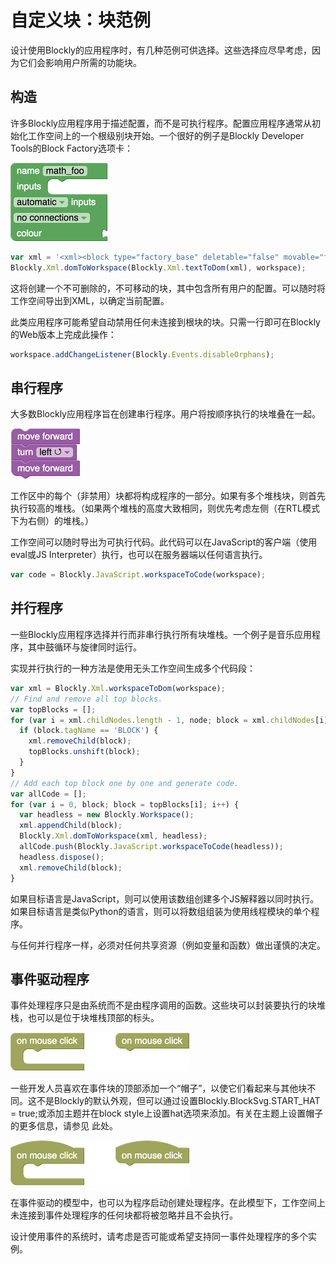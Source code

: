  # 自定义块：块范例

 设计使用Blockly的应用程序时，有几种范例可供选择。这些选择应尽早考虑，因为它们会影响用户所需的功能块。

 ## 构造

 许多Blockly应用程序用于描述配置，而不是可执行程序。配置应用程序通常从初始化工作空间上的一个根级别块开始。一个很好的例子是Blockly Developer Tools的Block Factory选项卡：
 
 ![](configuration.png)

 ``` js
var xml = '<xml><block type="factory_base" deletable="false" movable="false"></block></xml>';
Blockly.Xml.domToWorkspace(Blockly.Xml.textToDom(xml), workspace);
 ```

这将创建一个不可删除的，不可移动的块，其中包含所有用户的配置。可以随时将工作空间导出到XML，以确定当前配置。

此类应用程序可能希望自动禁用任何未连接到根块的块。只需一行即可在Blockly的Web版本上完成此操作：

```js
workspace.addChangeListener(Blockly.Events.disableOrphans);
```

## 串行程序

大多数Blockly应用程序旨在创建串行程序。用户将按顺序执行的块堆叠在一起。

 ![](stack.png)

工作区中的每个（非禁用）块都将构成程序的一部分。如果有多个堆栈块，则首先执行较高的堆栈。（如果两个堆栈的高度大致相同，则优先考虑左侧（在RTL模式下为右侧）的堆栈。）

工作空间可以随时导出为可执行代码。此代码可以在JavaScript的客户端（使用eval或JS Interpreter）执行，也可以在服务器端以任何语言执行。

```js
var code = Blockly.JavaScript.workspaceToCode(workspace);
```

## 并行程序

一些Blockly应用程序选择并行而非串行执行所有块堆栈。一个例子是音乐应用程序，其中鼓循环与旋律同时运行。

实现并行执行的一种方法是使用无头工作空间生成多个代码段：

```js
var xml = Blockly.Xml.workspaceToDom(workspace);
// Find and remove all top blocks.
var topBlocks = [];
for (var i = xml.childNodes.length - 1, node; block = xml.childNodes[i]; i--) {
  if (block.tagName == 'BLOCK') {
    xml.removeChild(block);
    topBlocks.unshift(block);
  }
}
// Add each top block one by one and generate code.
var allCode = [];
for (var i = 0, block; block = topBlocks[i]; i++) {
  var headless = new Blockly.Workspace();
  xml.appendChild(block);
  Blockly.Xml.domToWorkspace(xml, headless);
  allCode.push(Blockly.JavaScript.workspaceToCode(headless));
  headless.dispose();
  xml.removeChild(block);
}
```

如果目标语言是JavaScript，则可以使用该数组创建多个JS解释器以同时执行。如果目标语言是类似Python的语言，则可以将数组组装为使用线程模块的单个程序。

与任何并行程序一样，必须对任何共享资源（例如变量和函数）做出谨慎的决定。

## 事件驱动程序

事件处理程序只是由系统而不是由程序调用的函数。这些块可以封装要执行的块堆栈，也可以是位于块堆栈顶部的标头。

 ![](event1.png)

一些开发人员喜欢在事件块的顶部添加一个“帽子”，以使它们看起来与其他块不同。这不是Blockly的默认外观，但可以通过设置Blockly.BlockSvg.START_HAT = true;或添加主题并在block style上设置hat选项来添加。有关在主题上设置帽子的更多信息，请参见 此处。

  ![](event2.png)

在事件驱动的模型中，也可以为程序启动创建处理程序。在此模型下，工作空间上未连接到事件处理程序的任何块都将被忽略并且不会执行。

设计使用事件的系统时，请考虑是否可能或希望支持同一事件处理程序的多个实例。